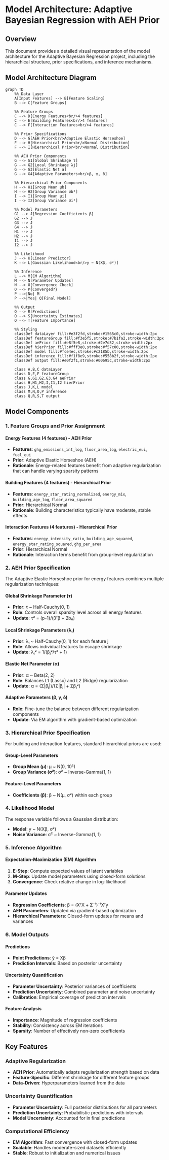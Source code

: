 # Model Architecture: Adaptive Bayesian Regression with AEH Prior

## Overview
This document provides a detailed visual representation of the model architecture for the Adaptive Bayesian Regression project, including the hierarchical structure, prior specifications, and inference mechanisms.

## Model Architecture Diagram

```mermaid
graph TD
    %% Data Layer
    A[Input Features] --> B[Feature Scaling]
    B --> C[Feature Groups]
    
    %% Feature Groups
    C --> D[Energy Features<br/>4 features]
    C --> E[Building Features<br/>4 features]
    C --> F[Interaction Features<br/>4 features]
    
    %% Prior Specifications
    D --> G[AEH Prior<br/>Adaptive Elastic Horseshoe]
    E --> H[Hierarchical Prior<br/>Normal Distribution]
    F --> I[Hierarchical Prior<br/>Normal Distribution]
    
    %% AEH Prior Components
    G --> G1[Global Shrinkage τ]
    G --> G2[Local Shrinkage λj]
    G --> G3[Elastic Net α]
    G --> G4[Adaptive Parameters<br/>β, γ, δ]
    
    %% Hierarchical Prior Components
    H --> H1[Group Mean μb]
    H --> H2[Group Variance σb²]
    I --> I1[Group Mean μi]
    I --> I2[Group Variance σi²]
    
    %% Model Parameters
    G1 --> J[Regression Coefficients β]
    G2 --> J
    G3 --> J
    G4 --> J
    H1 --> J
    H2 --> J
    I1 --> J
    I2 --> J
    
    %% Likelihood
    J --> K[Linear Predictor]
    K --> L[Gaussian Likelihood<br/>y ~ N(Xβ, σ²)]
    
    %% Inference
    L --> M[EM Algorithm]
    M --> N[Parameter Updates]
    N --> O[Convergence Check]
    O --> P{Converged?}
    P -->|No| M
    P -->|Yes| Q[Final Model]
    
    %% Output
    Q --> R[Predictions]
    Q --> S[Uncertainty Estimates]
    Q --> T[Feature Importance]
    
    %% Styling
    classDef dataLayer fill:#e3f2fd,stroke:#1565c0,stroke-width:2px
    classDef featureGroup fill:#f3e5f5,stroke:#7b1fa2,stroke-width:2px
    classDef aePrior fill:#e8f5e8,stroke:#2e7d32,stroke-width:2px
    classDef hierPrior fill:#fff3e0,stroke:#f57c00,stroke-width:2px
    classDef model fill:#fce4ec,stroke:#c2185b,stroke-width:2px
    classDef inference fill:#f1f8e9,stroke:#558b2f,stroke-width:2px
    classDef output fill:#e0f2f1,stroke:#00695c,stroke-width:2px
    
    class A,B,C dataLayer
    class D,E,F featureGroup
    class G,G1,G2,G3,G4 aePrior
    class H,H1,H2,I,I1,I2 hierPrior
    class J,K,L model
    class M,N,O,P inference
    class Q,R,S,T output
```

## Model Components

### 1. Feature Groups and Prior Assignment

#### Energy Features (4 features) - AEH Prior
- **Features**: `ghg_emissions_int_log`, `floor_area_log`, `electric_eui`, `fuel_eui`
- **Prior**: Adaptive Elastic Horseshoe (AEH)
- **Rationale**: Energy-related features benefit from adaptive regularization that can handle varying sparsity patterns

#### Building Features (4 features) - Hierarchical Prior
- **Features**: `energy_star_rating_normalized`, `energy_mix`, `building_age_log`, `floor_area_squared`
- **Prior**: Hierarchical Normal
- **Rationale**: Building characteristics typically have moderate, stable effects

#### Interaction Features (4 features) - Hierarchical Prior
- **Features**: `energy_intensity_ratio`, `building_age_squared`, `energy_star_rating_squared`, `ghg_per_area`
- **Prior**: Hierarchical Normal
- **Rationale**: Interaction terms benefit from group-level regularization

### 2. AEH Prior Specification

The Adaptive Elastic Horseshoe prior for energy features combines multiple regularization techniques:

#### Global Shrinkage Parameter (τ)
- **Prior**: τ ~ Half-Cauchy(0, 1)
- **Role**: Controls overall sparsity level across all energy features
- **Update**: τ² = (p-1)/(βᵀβ + 2b₀)

#### Local Shrinkage Parameters (λⱼ)
- **Prior**: λⱼ ~ Half-Cauchy(0, 1) for each feature j
- **Role**: Allows individual features to escape shrinkage
- **Update**: λⱼ² = 1/(βⱼ²/τ² + 1)

#### Elastic Net Parameter (α)
- **Prior**: α ~ Beta(2, 2)
- **Role**: Balances L1 (Lasso) and L2 (Ridge) regularization
- **Update**: α = (Σ|βⱼ|)/(Σ|βⱼ| + Σβⱼ²)

#### Adaptive Parameters (β, γ, δ)
- **Role**: Fine-tune the balance between different regularization components
- **Update**: Via EM algorithm with gradient-based optimization

### 3. Hierarchical Prior Specification

For building and interaction features, standard hierarchical priors are used:

#### Group-Level Parameters
- **Group Mean (μ)**: μ ~ N(0, 10²)
- **Group Variance (σ²)**: σ² ~ Inverse-Gamma(1, 1)

#### Feature-Level Parameters
- **Coefficients (β)**: β ~ N(μ, σ²) within each group

### 4. Likelihood Model

The response variable follows a Gaussian distribution:
- **Model**: y ~ N(Xβ, σ²)
- **Noise Variance**: σ² ~ Inverse-Gamma(1, 1)

### 5. Inference Algorithm

#### Expectation-Maximization (EM) Algorithm
1. **E-Step**: Compute expected values of latent variables
2. **M-Step**: Update model parameters using closed-form solutions
3. **Convergence**: Check relative change in log-likelihood

#### Parameter Updates
- **Regression Coefficients**: β = (XᵀX + Σ⁻¹)⁻¹Xᵀy
- **AEH Parameters**: Updated via gradient-based optimization
- **Hierarchical Parameters**: Closed-form updates for means and variances

### 6. Model Outputs

#### Predictions
- **Point Predictions**: ŷ = Xβ
- **Prediction Intervals**: Based on posterior uncertainty

#### Uncertainty Quantification
- **Parameter Uncertainty**: Posterior variances of coefficients
- **Prediction Uncertainty**: Combined parameter and noise uncertainty
- **Calibration**: Empirical coverage of prediction intervals

#### Feature Analysis
- **Importance**: Magnitude of regression coefficients
- **Stability**: Consistency across EM iterations
- **Sparsity**: Number of effectively non-zero coefficients

## Key Features

### Adaptive Regularization
- **AEH Prior**: Automatically adapts regularization strength based on data
- **Feature-Specific**: Different shrinkage for different feature groups
- **Data-Driven**: Hyperparameters learned from the data

### Uncertainty Quantification
- **Parameter Uncertainty**: Full posterior distributions for all parameters
- **Prediction Uncertainty**: Probabilistic predictions with intervals
- **Model Uncertainty**: Accounted for in final predictions

### Computational Efficiency
- **EM Algorithm**: Fast convergence with closed-form updates
- **Scalable**: Handles moderate-sized datasets efficiently
- **Stable**: Robust to initialization and numerical issues
